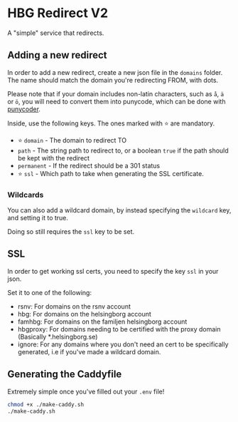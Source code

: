 # HBG Redirect V2

A "simple" service that redirects.

## Adding a new redirect

In order to add a new redirect, create a new json file in the `domains` folder. The name should match the domain you're redirecting FROM, with dots.

Please note that if your domain includes non-latin characters, such as `å`, `ä` or `ö`, you will need to convert them into punycode, which can be done with [punycoder](https://www.punycoder.com/).

Inside, use the following keys. The ones marked with ⭐ are mandatory.

-  ⭐ `domain` - The domain to redirect TO
- `path` - The string path to redirect to, or a boolean `true` if the path should be kept with the redirect
- `permanent` - If the redirect should be a 301 status
- ⭐ `ssl` - Which path to take when generating the SSL certificate.

### Wildcards

You can also add a wildcard domain, by instead specifying the `wildcard` key, and setting it to true.

Doing so still requires the `ssl` key to be set.

## SSL

In order to get working ssl certs, you need to specify the key `ssl` in your json.

Set it to one of the following:

- rsnv: For domains on the rsnv account
- hbg: For domains on the helsingborg account
- famhbg: For domains on the familjen helsingborg account
- hbgproxy: For domains needing to be certified with the proxy domain (Basically *.helsingborg.se)
- ignore: For any domains where you don't need an cert to be specifically generated, i.e if you've made a wildcard domain.

## Generating the Caddyfile

Extremely simple once you've filled out your `.env` file!

```sh
chmod +x ./make-caddy.sh
./make-caddy.sh
```